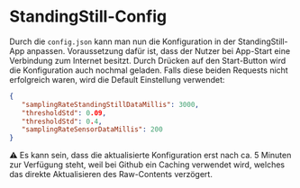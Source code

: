 # StandingStill-Config

Durch die `config.json` kann man nun die Konfiguration in der StandingStill-App anpassen. Voraussetzung dafür ist, dass der Nutzer bei App-Start eine Verbindung zum Internet besitzt. Durch Drücken auf den Start-Button wird die Konfiguration auch nochmal geladen. Falls diese beiden Requests nicht erfolgreich waren, wird die Default Einstellung verwendet:
```json
{
   "samplingRateStandingStillDataMillis": 3000,
   "thresholdStd": 0.09,
   "thresholdStd": 0.4,
   "samplingRateSensorDataMillis": 200
}
```

⚠️ Es kann sein, dass die aktualisierte Konfiguration erst nach ca. 5 Minuten zur Verfügung steht, weil bei Github ein Caching verwendet wird, welches das direkte Aktualisieren des Raw-Contents verzögert.
